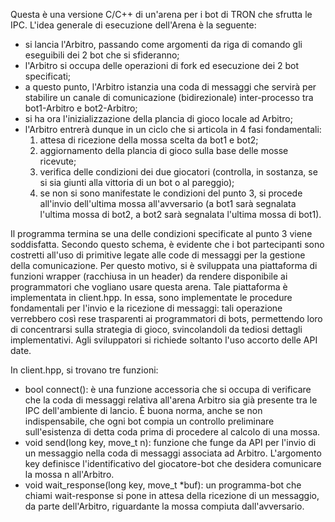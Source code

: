 Questa è una versione C/C++ di un'arena per i bot di TRON che sfrutta le IPC.
L'idea generale di esecuzione dell'Arena è la seguente:
- si lancia l'Arbitro, passando come argomenti da riga di comando gli eseguibili dei 2 bot che si sfideranno;
- l'Arbitro si occupa delle operazioni di fork ed esecuzione dei 2 bot specificati;
- a questo punto, l'Arbitro istanzia una coda di messaggi che servirà per stabilire un canale di comunicazione (bidirezionale) inter-processo tra bot1-Arbitro e bot2-Arbitro;
- si ha ora l'inizializzazione della plancia di gioco locale ad Arbitro;
- l'Arbitro entrerà dunque in un ciclo che si articola in 4 fasi fondamentali:
  1. attesa di ricezione della mossa scelta da bot1 e bot2;
  2. aggiornamento della plancia di gioco sulla base delle mosse ricevute;
  3. verifica delle condizioni dei due giocatori (controlla, in sostanza, se si sia giunti alla vittoria di un bot o al pareggio);
  4. se non si sono manifestate le condizioni del punto 3, si procede all'invio dell'ultima mossa all'avversario (a bot1 sarà segnalata l'ultima mossa di bot2, a bot2 sarà segnalata l'ultima mossa di bot1).
  
Il programma termina se una delle condizioni specificate al punto 3 viene soddisfatta.
Secondo questo schema, è evidente che i bot partecipanti sono costretti all'uso di primitive legate alle code di messaggi per la gestione della comunicazione.
Per questo motivo, si è sviluppata una piattaforma di funzioni wrapper (racchiusa in un header) da rendere disponibile ai programmatori che vogliano usare questa arena. Tale piattaforma è implementata in client.hpp.
In essa, sono implementate le procedure fondamentali per l'invio e la ricezione di messaggi: tali operazione verrebbero così rese trasparenti ai programmatori di bots, permettendo loro di concentrarsi sulla strategia di gioco, svincolandoli da tediosi dettagli implementativi. Agli sviluppatori si richiede soltanto l'uso accorto delle API date.

In client.hpp, si trovano tre funzioni:
- bool connect(): è una funzione accessoria che si occupa di verificare che la coda di messaggi relativa all'arena Arbitro sia già presente tra le IPC dell'ambiente di lancio. È buona norma, anche se non indispensabile, che ogni bot compia un controllo preliminare sull'esistenza di detta coda prima di procedere al calcolo di una mossa. 
- void send(long key, move_t n): funzione che funge da API per l'invio di un messaggio nella coda di messaggi associata ad Arbitro. L'argomento key definisce l'identificativo del giocatore-bot che desidera comunicare la mossa n all'Arbitro.
- void wait_response(long key, move_t *buf): un programma-bot che chiami wait-response si pone in attesa della ricezione di un messaggio, da parte dell'Arbitro, riguardante la mossa compiuta dall'avversario.
